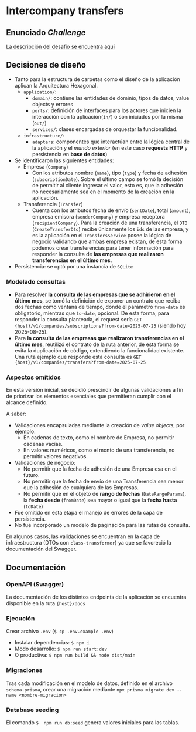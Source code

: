 # Intercompany transfers

## Enunciado _Challenge_

[La descripción del desafío se encuentra aquí](challenge.md)

## Decisiones de diseño

- Tanto para la estructura de carpetas como el diseño de la aplicación aplican la Arquitectura Hexagonal.
  - `application/`:
    - `domain/`: contiene las entidades de dominio, tipos de datos, value objects y errores
    - `ports/`: definición de interfaces para los actores que inicien la interacción con la aplicación(`in/`) o son iniciados por la misma (`out/`)
    - `services/`: clases encargadas de orquestar la funcionalidad.
  - `infrastructure/`:
    - `adapters`: componentes que interactúan entre la lógica central de la aplicación y el _mundo exterior_ (en este caso **requests HTTP** y persistencia en **base de datos**)
- Se identificaron las siguientes entidades:
  - Empresa (`Company`)
    - Con los atributos nombre (`name`), tipo (`type`) y fecha de adhesión (`subscriptionDate`). Sobre el último campo se tomó la decisión de permitir al cliente ingresar el valor, esto es, que la adhesión no necesariamente sea en el momento de la creación en la aplicación.
  - Transferencia (`Transfer`)
    - Cuenta con los atributos fecha de envío (`sentDate`), total (`amount`), empresa emisora (`senderCompany`) y empresa receptora (`recipientCompany`). Para la creación de una transferencia, el `DTO` (`CreateTransferDto`) recibe únicamente los `ids` de las empresa, y es la aplicación en el `TransfersService` posee la lógica de negocio validando que ambas empresa existan, de esta forma podemos crear transferencias para tener información para responder la consulta de **las empresas que realizaron transferencias en el último mes**.
- Persistencia: se optó por una instancia de `SQLite`

### Modelado consultas

- Para resolver **la consulta de las empresas que se adhirieron en el último mes**, se tomó la definición de exponer un contrato que reciba dos fechas como ventana de tiempo, donde el parámetro `from-date` es obligatorio, mientras que `to-date`, opcional. De esta forma, para responder la consulta planteada, el request sería `GET {host}/v1/companies/subscriptions?from-date=2025-07-25` (siendo hoy 2025-08-25).
- Para **la consulta de las empresas que realizaron transferencias en el último mes**, reutilizó el contrato de la ruta anterior, de esta forma se evita la duplicación de código, extendiendo la funcionalidad existente. Una ruta ejemplo que responde esta consulta es `GET {host}/v1/companies/transfers?from-date=2025-07-25`

### Aspectos omitidos

En esta versión inicial, se decidió prescindir de algunas validaciones a fin de priorizar los elementos esenciales que permitieran cumplir con el alcance definido.

A saber:

- Validaciones encapsuladas mediante la creación de _value objects_, por ejemplo:
  - En cadenas de texto, como el nombre de Empresa, no permitir cadenas vacías.
  - En valores numéricos, como el monto de una transferencia, no permitir valores negativos.
- Validaciones de negocio:
  - No permitir que la fecha de adhesión de una Empresa esa en el futuro.
  - No permitir que la fecha de envío de una Transferencia sea menor que la adhesión de cualquiera de las Empresas.
  - No permitir que en el objeto de **rango de fechas** (`DateRangeParams`), la **fecha desde** (`fromDate`) sea mayor o igual que la **fecha hasta** (`toDate`)
- Fue omitido en esta etapa el manejo de errores de la capa de persistencia.
- No fue incorporado un modelo de paginación para las rutas de consulta.

En algunos casos, las validaciones se encuentran en la capa de infraestructura (DTOs con `class-transformer`) ya que se favoreció la documentación del Swagger.

## Documentación

### OpenAPI (Swagger)

La documentación de los distintos endpoints de la aplicación se encuentra disponible en la ruta `{host}/docs`

### Ejecución

Crear archivo `.env` (`$ cp .env.example .env`)

- Instalar dependencias: `$ npm i`
- Modo desarrollo: `$ npm run start:dev`
- O productiva: `$ npm run build && node dist/main`

### Migraciones

Tras cada modificación en el modelo de datos, definido en el archivo `schema.prisma`, crear una migración mediante `npx prisma migrate dev --name <nombre-migracion>`

### Database seeding

El comando `$  npm run db:seed` genera valores iniciales para las tablas.
